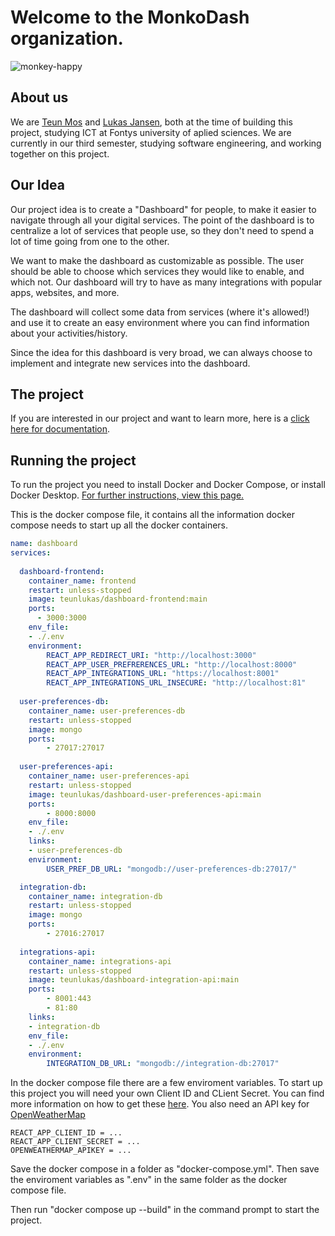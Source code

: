 # Welcome to the MonkoDash organization.

![monkey-happy](https://user-images.githubusercontent.com/81776357/194836855-56efc80b-a942-4cbd-a415-e3c55c0ee3e6.gif)

## About us
We are [Teun Mos](https://github.com/TeunMos) and [Lukas Jansen](https://github.com/LukasJansen100), both at the time of building this project, studying ICT at Fontys university of aplied sciences. We are currently in our third semester, studying software engineering, and working together on this project.

## Our Idea
Our project idea is to create a "Dashboard" for people, to make it easier to navigate through all your digital services. The point of the dashboard is to centralize a lot of services that people use, so they don't need to spend a lot of time going from one to the other.

We want to make the dashboard as customizable as possible. The user should be able to choose which services they would like to enable, and which not. Our dashboard will try to have as many integrations with popular apps, websites, and more.

The dashboard will collect some data from services (where it's allowed!) and use it to create an easy environment where you can find information about your activities/history.

Since the idea for this dashboard is very broad, we can always choose to implement and integrate new services into the dashboard.

## The project
If you are interested in our project and want to learn more, here is a [click here for documentation](https://github.com/IPS3-DB04-Teun-Mos-Lukas-Jansen/Documentation).

## Running the project
To run the project you need to install Docker and Docker Compose, or install Docker Desktop.
[For further instructions, view this page.](https://docs.docker.com/compose/install/)

This is the docker compose file, it contains all the information docker compose needs to start up all the docker containers.
``` yaml
name: dashboard
services:
 
  dashboard-frontend:
    container_name: frontend
    restart: unless-stopped
    image: teunlukas/dashboard-frontend:main
    ports:
      - 3000:3000
    env_file:
    - ./.env
    environment:
        REACT_APP_REDIRECT_URI: "http://localhost:3000"
        REACT_APP_USER_PREFRERENCES_URL: "http://localhost:8000"
        REACT_APP_INTEGRATIONS_URL: "https://localhost:8001"
        REACT_APP_INTEGRATIONS_URL_INSECURE: "http://localhost:81"
    
  user-preferences-db:
    container_name: user-preferences-db
    restart: unless-stopped
    image: mongo
    ports:
        - 27017:27017
        
  user-preferences-api:
    container_name: user-preferences-api
    restart: unless-stopped
    image: teunlukas/dashboard-user-preferences-api:main
    ports:
        - 8000:8000
    env_file:
    - ./.env
    links:
    - user-preferences-db
    environment:
        USER_PREF_DB_URL: "mongodb://user-preferences-db:27017/"

  integration-db:
    container_name: integration-db
    restart: unless-stopped
    image: mongo
    ports:
        - 27016:27017
        
  integrations-api:
    container_name: integrations-api
    restart: unless-stopped
    image: teunlukas/dashboard-integration-api:main
    ports:
        - 8001:443
        - 81:80
    links:
    - integration-db
    env_file:
    - ./.env
    environment:
        INTEGRATION_DB_URL: "mongodb://integration-db:27017"
```

In the docker compose file there are a few enviroment variables.
To start up this project you will need your own Client ID and CLient Secret.
You can find more information on how to get these [here](https://developers.google.com/identity/sign-in/web/sign-in).
You also need an API key for [OpenWeatherMap](https://openweathermap.org/price)
```
REACT_APP_CLIENT_ID = ...
REACT_APP_CLIENT_SECRET = ...
OPENWEATHERMAP_APIKEY = ...
```

Save the docker compose in a folder as "docker-compose.yml".
Then save the enviroment variables as ".env" in the same folder as the docker compose file.

Then run "docker compose up --build" in the command prompt to start the project.
